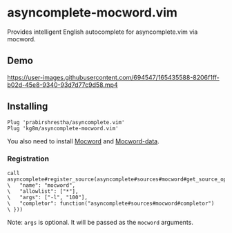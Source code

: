 asyncomplete-mocword.vim
==================================================

Provides intelligent English autocomplete for asyncomplete.vim via mocword.


Demo
--------------------------------------------------

https://user-images.githubusercontent.com/694547/165435588-8206f1ff-b02d-45e8-9340-93d7d77c9d58.mp4


Installing
--------------------------------------------------

```
Plug 'prabirshrestha/asyncomplete.vim'
Plug 'kg8m/asyncomplete-mocword.vim'
```

You also need to install [Mocword](https://github.com/high-moctane/mocword) and [Mocword-data](https://github.com/high-moctane/mocword-data).


### Registration

```vim
call asyncomplete#register_source(asyncomplete#sources#mocword#get_source_options({
\   "name": "mocword",
\   "allowlist": ["*"],
\   "args": ["-l", "100"],
\   "completor": function("asyncomplete#sources#mocword#completor")
\ }))
```

Note: `args` is optional. It will be passed as the `mocword` arguments.
